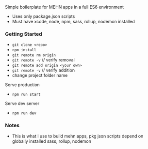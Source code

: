 Simple boilerplate for MEHN apps in a full ES6 environment
- Uses only package.json scripts
- Must have xcode, node, npm, sass, rollup, nodemon installed

### Getting Started

- `git clone <repo>`
- `npm install`
- `git remote rm origin`
- `git remote -v` // verify removal
- `git remote add origin <your own>`
- `git remote -v` // verify addition
- change project folder name

Serve production
- `npm run start`

Serve dev server
- `npm run dev`

### Notes

- This is what I use to build mehn apps, pkg json scripts depend on globally installed sass, rollup, nodemon
